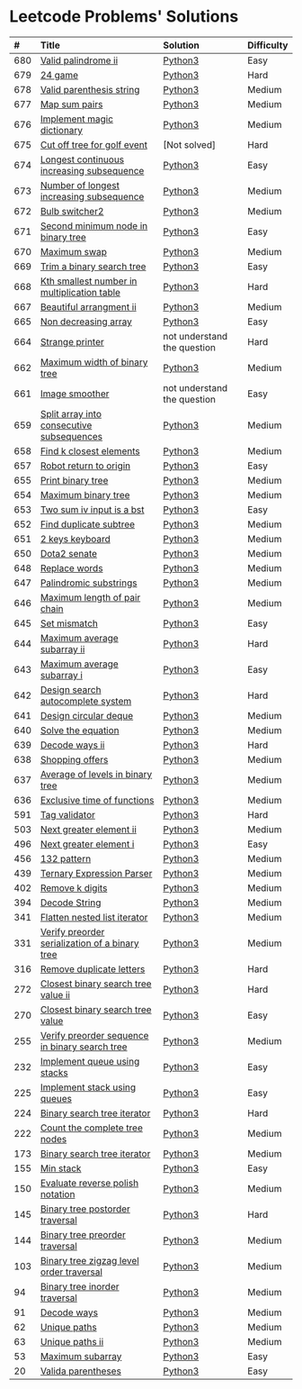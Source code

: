 # Leetcode Problems' Solutions

| #    | Title                                                                                                                                 | Solution                                                       | Difficulty |
| :--- | :------------------------------------------------------------------------------------------------------------------------------------ | :----------------------------------------------------------    | :--------- |
| 680  | [Valid palindrome ii](https://leetcode.com/problems/valid-palindrome-ii/)                                                             | [Python3](./valid_palindrome.py)                               | Easy       |
| 679  | [24 game](https://leetcode.com/problems/24-game/)                                                                                     | [Python3](./24_game.py)                                        | Hard       |
| 678  | [Valid parenthesis string](https://leetcode.com/problems/valid-parenthesis-string/)                                                   | [Python3](./valid_parenthesis_string.py)                       | Medium     |
| 677  | [Map sum pairs](https://leetcode.com/problems/map-sum-pairs/)                                                                         | [Python3](./map_sun_pairs.py)                                  | Medium     |
| 676  | [Implement magic dictionary](https://leetcode.com/problems/implement-magic-dictionary/)                                               | [Python3](./implement_magic_dictionary.py)                     | Medium     |
| 675  | [Cut off tree for golf event](https://leetcode.com/problems/cut-off-trees-for-golf-event/)                                            | [Not solved]                                                   | Hard       |
| 674  | [Longest continuous increasing subsequence](https://leetcode.com/problems/longest-continuous-increasing-subsequence/)                 | [Python3](./longest_continuous_increasing_subsequence.py)      | Easy       |
| 673  | [Number of longest increasing subsequence](https://leetcode.com/problems/number-of-longest-increasing-subsequence/)                   | [Python3](./number_of_longest_increasing_subsequence.py)       | Medium     |
| 672  | [Bulb switcher2](https://leetcode.com/problems/bulb-switcher-ii/)                                                                     | [Python3](./bulb_switcher2.py)                                 | Medium     |
| 671  | [Second minimum node in binary tree](https://leetcode.com/problems/second-minimum-node-in-a-binary-tree/)                             | [Python3](./second_minimum_node_in_binary_tree.py)             | Easy       |
| 670  | [Maximum swap](https://leetcode.com/problems/maximum-swap/)                                                                           | [Python3](./maximum_swap.py)                                   | Medium     |
| 669  | [Trim a binary search tree](https://leetcode.com/problems/trim-a-binary-search-tree/)                                                 | [Python3](./trim_a_binary_search_tree.py)                      | Easy       |
| 668  | [Kth smallest number in multiplication table](https://leetcode.com/problems/kth-smallest-number-in-multiplication-table/submissions/) | [Python3](./kth_smallest_number_in_multiplication_table.py)    | Hard       |
| 667  | [Beautiful arrangment ii](https://leetcode.com/problems/beautiful-arrangement-ii/)                                                    | [Python3](./beautiful_arragement_2.py)                         | Medium     |
| 665  | [Non decreasing array](https://leetcode.com/problems/non-decreasing-array/)                                                           | [Python3](./non_decreasing_array.py)                           | Easy       |
| 664  | [Strange printer](https://leetcode.com/problems/strange-printer/)                                                                     | not understand the question                                    | Hard       |
| 662  | [Maximum width of binary tree](https://leetcode.com/problems/maximum-width-of-binary-tree/)                                           | [Python3](./maximum_width_of_binary_tree.py)                   | Medium     |
| 661  | [Image smoother](https://leetcode.com/problems/image-smoother/)                                                                       | not understand the question                                    | Easy       |
| 659  | [Split array into consecutive subsequences](https://leetcode.com/problems/split-array-into-consecutive-subsequences/)                 | [Python3](./split_array_into_consecutive_subsequences.py)      | Medium     |
| 658  | [Find k closest elements](https://leetcode.com/problems/find-k-closest-elements/submissions/)                                         | [Python3](./find_k_closest_elements.py)                        | Medium     |
| 657  | [Robot return to origin](https://leetcode.com/problems/robot-return-to-origin/)                                                       | [Python3](./robot_return_to_origin.py)                         | Easy       |
| 655  | [Print binary tree](https://leetcode.com/problems/print-binary-tree/)                                                                 | [Python3](./print_binary_tree.py)                              | Medium     |
| 654  | [Maximum binary tree](https://leetcode.com/problems/maximum-binary-tree/)                                                             | [Python3](./maximum_binary_tree.py)                            | Medium     |
| 653  | [Two sum iv input is a bst](https://leetcode.com/problems/two-sum-iv-input-is-a-bst/)                                                 | [Python3](./two_sum_4_input_a_bst.py)                          | Easy       |
| 652  | [Find duplicate subtree](https://leetcode.com/problems/find-duplicate-subtrees/)                                                      | [Python3](./find_duplicate_subtrees.py)                        | Medium     |
| 651  | [2 keys keyboard](https://leetcode.com/problems/2-keys-keyboard/)                                                                     | [Python3](./_2_keys_keyboard.py)                               | Medium     |
| 650  | [Dota2 senate](https://leetcode.com/problems/dota2-senate/)                                                                           | [Python3](./dota2_senate.py)                                   | Medium     |
| 648  | [Replace words](https://leetcode.com/problems/replace-words/)                                                                         | [Python3](./replace_words.py)                                  | Medium     |
| 647  | [Palindromic substrings](https://leetcode.com/problems/palindromic-substrings/)                                                       | [Python3](./palindromic_substring.py)                          | Medium     |
| 646  | [Maximum length of pair chain](https://leetcode.com/problems/maximum-length-of-pair-chain/)                                           | [Python3](./maximum_length_of_pair_chain.py)                   | Medium     |
| 645  | [Set mismatch](https://leetcode.com/problems/set-mismatch/)                                                                           | [Python3](./set_mismatch.py)                                   | Easy       |
| 644  | [Maximum average subarray ii](https://leetcode.com/problems/maximum-average-subarray-ii/)                                             | [Python3](./maximum_average_subarray_2.py)                     | Hard       |
| 643  | [Maximum average subarray i](https://leetcode.com/problems/maximum-average-subarray-i/)                                               | [Python3](./maximum_average_subarray_1.py)                     | Easy       |
| 642  | [Design search autocomplete system](https://leetcode.com/problems/design-search-autocomplete-system/)                                 | [Python3](./design_search_autocomplete_system.py)              | Hard       |
| 641  | [Design circular deque](https://leetcode.com/problems/design-circular-deque/)                                                         | [Python3](./design_circular_deque.py)                          | Medium     |
| 640  | [Solve the equation](https://leetcode.com/problems/solve-the-equation/)                                                               | [Python3](./solve_equation_problem.py)                         | Medium     |
| 639  | [Decode ways ii](https://leetcode.com/problems/decode-ways-ii/)                                                                       | [Python3](./decode_ways_2.py)                                  | Hard       |
| 638  | [Shopping offers](https://leetcode.com/problems/shopping-offers/)                                                                     | [Python3](./shopping_offers.py)                                | Medium     |
| 637  | [Average of levels in binary tree](https://leetcode.com/problems/average-of-levels-in-binary-tree/)                                   | [Python3](./average_levels_of_binary_tree.py)                  | Medium     |
| 636  | [Exclusive time of functions](https://leetcode.com/problems/exclusive-time-of-functions/)                                             | [Python3](./exclusive_times_of_functions.py)                   | Medium     |
| 591  | [Tag validator](https://leetcode.com/problems/tag-validator/)                                                                         | [Python3](./tag_validator.py)                                  | Hard       |
| 503  | [Next greater element ii](https://leetcode.com/problems/next-greater-element-ii/)                                                     | [Python3](./next_greater_element_2.py)                         | Medium     |
| 496  | [Next greater element i](https://leetcode.com/problems/next-greater-element-i/)                                                       | [Python3](./next_greater_element_1.py)                         | Easy       |
| 456  | [132 pattern](https://leetcode.com/problems/132-pattern/)                                                                             | [Python3](./132_pattern.py)                                    | Medium     |
| 439  | [Ternary Expression Parser](https://leetcode.com/problems/ternary-expression-parser/)                                                 | [Python3](./ternary_expression_parser.py)                      | Medium     |
| 402  | [Remove k digits](https://leetcode.com/problems/remove-k-digits/)                                                                     | [Python3](./remove_k_digits.py)                                | Medium     |
| 394  | [Decode String](https://leetcode.com/problems/decode-string/)                                                                         | [Python3](./decode_string.py)                                  | Medium     |
| 341  | [Flatten nested list iterator](https://leetcode.com/problems/flatten-nested-list-iterator/)                                           | [Python3](./flatten_nested_list_iterator.py)                   | Medium     |
| 331  | [Verify preorder serialization of a binary tree](https://leetcode.com/problems/verify-preorder-serialization-of-a-binary-tree/)       | [Python3](./verify_preorder_serialization_of_a_binary_tree.py) | Medium     |
| 316  | [Remove duplicate letters](https://leetcode.com/problems/remove-duplicate-letters/)                                                   | [Python3](./remove_duplicate_letters.py)                       | Hard       |
| 272  | [Closest binary search tree value ii](https://leetcode.com/problems/closest-binary-search-tree-value-ii/)                             | [Python3](./closest_binary_search_tree_value_ii.py)            | Hard       |
| 270  | [Closest binary search tree value](https://leetcode.com/problems/closest-binary-search-tree-value/)                                   | [Python3](./closest_binary_search_tree_value.py)               | Easy       |
| 255  | [Verify preorder sequence in binary search tree](https://leetcode.com/problems/verify-preorder-sequence-in-binary-search-tree/)       | [Python3](./verify_preorder_sequence_in_binary_search_tree.py) | Medium     |
| 232  | [Implement queue using stacks](https://leetcode.com/problems/implement-queue-using-stacks/)                                           | [Python3](./implement_queue_using_stacks.py)                   | Easy       |
| 225  | [Implement stack using queues](https://leetcode.com/problems/implement-stack-using-queues/)                                           | [Python3](./implement_stack_using_queues.py)                   | Easy       |
| 224  | [Binary search tree iterator](https://leetcode.com/problems/basic-calculator/)                                                        | [Python3](./basic_calculator.py)                               | Hard       |
| 222  | [Count the complete tree nodes](https://leetcode.com/problems/count-complete-tree-nodes/)                                             | [Python3](./count_complete_tree_nodes.py)                      | Medium     |
| 173  | [Binary search tree iterator](https://leetcode.com/problems/binary-search-tree-iterator/)                                             | [Python3](./binary_search_tree_iterator.py)                    | Medium     |
| 155  | [Min stack](https://leetcode.com/problems/min-stack/)                                                                                 | [Python3](./min_stack.py)                                      | Easy       |
| 150  | [Evaluate reverse polish notation](https://leetcode.com/problems/evaluate-reverse-polish-notation/)                                   | [Python3](./evaluate_reverse_polish_notation.py)               | Medium     |
| 145  | [Binary tree postorder traversal](https://leetcode.com/problems/binary-tree-postorder-traversal/)                                     | [Python3](./binary_tree_postorder_traversql.py)                | Hard       |
| 144  | [Binary tree preorder traversal](https://leetcode.com/problems/binary-tree-preorder-traversal/)                                       | [Python3](./binary_tree_preorder_traversal.py)                 | Medium     |
| 103  | [Binary tree zigzag level order traversal](https://leetcode.com/problems/binary-tree-zigzag-level-order-traversal/)                   | [Python3](./binary_tree_zigzag_level_order_traversal.py)       | Medium     |
| 94   | [Binary tree inorder traversal](https://leetcode.com/problems/binary-tree-inorder-traversal/)                                         | [Python3](./binary_tree_inorder_traversal.py)                  | Medium     |
| 91   | [Decode ways](https://leetcode.com/problems/decode-ways/)                                                                             | [Python3](./decode_ways_1.py)                                  | Medium     |
| 62   | [Unique paths](https://leetcode.com/problems/unique-paths/)                                                                           | [Python3](./unique_paths.py)                                   | Medium     |
| 63   | [Unique paths ii](https://leetcode.com/problems/unique-paths-ii/)                                                                     | [Python3](./unique_paths_ii.py)                                | Medium     |
| 53   | [Maximum subarray](https://leetcode.com/problems/maximum-subarray/)                                                                   | [Python3](./maximum_subarray.py)                               | Easy       |
| 20   | [Valida parentheses](https://leetcode.com/problems/valid-parentheses/)                                                                | [Python3](./valid_parentheses.py)                              | Easy       |

